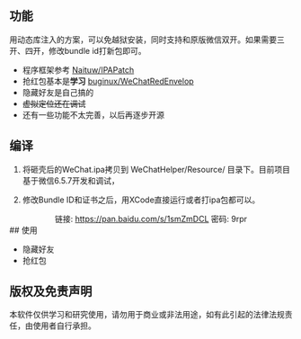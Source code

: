 ## 功能
用动态库注入的方案，可以免越狱安装，同时支持和原版微信双开。如果需要三开、四开，修改bundle id打新包即可。


+ 程序框架参考 [Naituw/IPAPatch](https://github.com/Naituw/IPAPatch)
+ 抢红包基本是**学习** [buginux/WeChatRedEnvelop](https://github.com/buginux/WeChatRedEnvelop)
+ 隐藏好友是自己搞的
+ ~~虚拟定位还在调试~~
+ 还有一些功能不太完善，以后再逐步开源

## 编译
1. 将砸壳后的WeChat.ipa拷贝到 WeChatHelper/Resource/ 目录下。目前项目基于微信6.5.7开发和调试，



2. 修改Bundle ID和证书之后，用XCode直接运行或者打ipa包都可以。

<div align=center>
链接: <a href="https://pan.baidu.com/s/1smZmDCL">https://pan.baidu.com/s/1smZmDCL</a> 密码: 9rpr
</div>
## 使用

+ 隐藏好友
+ 抢红包

## 版权及免责声明
本软件仅供学习和研究使用，请勿用于商业或非法用途，如有此引起的法律法规责任，由使用者自行承担。

